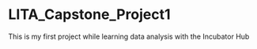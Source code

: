 # LITA_Capstone_Project1
This is my first project while learning data analysis with the Incubator Hub
